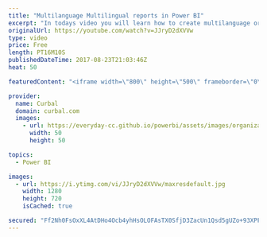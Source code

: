 ```yaml
---
title: "Multilanguage Multilingual reports in Power BI"
excerpt: "In todays video you will learn how to create multilanguage or multilingual reports in Power BI. Link to other sources: Manage headers in bulk: https://www.youtube.com/watch?v=rWi1fAhowZs&index=17&list=PLDz00l_jz6zxF_OSmQhWBCVmQOaROoxWj The data miners union: https://www.youtube.com/channel/UCxZ-mXY87mHC08QgVbezWEw"
originalUrl: https://youtube.com/watch?v=JJryD2dXVVw
type: video
price: Free
length: PT16M10S
publishedDateTime: 2017-08-23T21:03:46Z
heat: 50

featuredContent: "<iframe width=\"800\" height=\"500\" frameborder=\"0\" src=\"https://www.youtube.com/embed/JJryD2dXVVw\" allow=\"accelerometer; autoplay; encrypted-media; gyroscope; picture-in-picture\" allowfullscreen></iframe>"

provider:
  name: Curbal
  domain: curbal.com
  images:
    - url: https://everyday-cc.github.io/powerbi/assets/images/organizations/curbal.com-50x50.jpg
      width: 50
      height: 50

topics:
  - Power BI

images:
  - url: https://i.ytimg.com/vi/JJryD2dXVVw/maxresdefault.jpg
    width: 1280
    height: 720
    isCached: true

secured: "Ff2Nh0FsOxXL4AtDHo4Ocb4yhHsOLOFAsTX0SfjD3ZacUn1Qsd5gUZo+93XPFXitYDJ5/Yzsogb0Nzk89Oh43S5YLUTFLlBFq9GkpzxAtz0Ep7zLdOwFb1D2DGIRZl3mIrZNvUnwqhT79cXIVXOKJCAWrdadjx+0Zqd40Jtpv7SqE09K5iOAeUh2RIaxVv87Zw2hShS67CtxhNrUrRplPR3+36PV48HljHhRlNGpMgamft7UyXpErRYAcGvTubhknTK9Gg4otacReziBKfRB4qjFBedHGCCeCuklG/q+eb6tiU/ybr73dzFuDYJbMj3HT4/NQbJvoEWHKXSgQEZ/WqoTBH0rGQl7Ls8fGiCBv34EqSHKY++nRIktcQvoYDtdqJszVf4ntIuRhw1KexiZmkpzfo7HoHS87cj2lpSQXzM=;la5DaBBh33Y7pW5/kl8SFg=="
---
```


